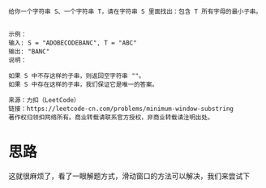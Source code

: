 ```
给你一个字符串 S、一个字符串 T，请在字符串 S 里面找出：包含 T 所有字母的最小子串。


示例：
输入: S = "ADOBECODEBANC", T = "ABC"
输出: "BANC"
说明：

如果 S 中不存这样的子串，则返回空字符串 ""。
如果 S 中存在这样的子串，我们保证它是唯一的答案。

来源：力扣（LeetCode）
链接：https://leetcode-cn.com/problems/minimum-window-substring
著作权归领扣网络所有。商业转载请联系官方授权，非商业转载请注明出处。
```

思路
=
这就很麻烦了，看了一眼解题方式，滑动窗口的方法可以解决，我们来尝试下